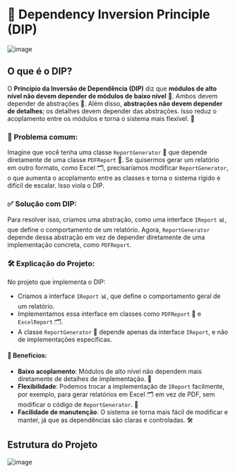 # 🧩 Dependency Inversion Principle (DIP) 
![image](https://github.com/user-attachments/assets/669c466d-5dd1-43a7-8986-f54e6d2134c4) 


## O que é o DIP?

O **Princípio da Inversão de Dependência (DIP)** diz que **módulos de alto nível não devem depender de módulos de baixo nível** 🔄. Ambos devem depender de abstrações 🧩. Além disso, **abstrações não devem depender de detalhes**; os detalhes devem depender das abstrações. Isso reduz o acoplamento entre os módulos e torna o sistema mais flexível. 🚀

### 🚨 Problema comum:

Imagine que você tenha uma classe `ReportGenerator` 📄 que depende diretamente de uma classe `PDFReport` 📑. Se quisermos gerar um relatório em outro formato, como Excel 🗂️, precisaríamos modificar `ReportGenerator`, o que aumenta o acoplamento entre as classes e torna o sistema rígido e difícil de escalar. Isso viola o DIP.

### ✅ Solução com DIP:

Para resolver isso, criamos uma abstração, como uma interface `IReport` 📊, que define o comportamento de um relatório. Agora, `ReportGenerator` depende dessa abstração em vez de depender diretamente de uma implementação concreta, como `PDFReport`.

### 🛠️ Explicação do Projeto:

No projeto que implementa o DIP:
- Criamos a interface `IReport` 📊, que define o comportamento geral de um relatório.
- Implementamos essa interface em classes como `PDFReport` 📑 e `ExcelReport` 🗂️.
- A classe `ReportGenerator` 📄 depende apenas da interface `IReport`, e não de implementações específicas.

#### 🎯 Benefícios:
- **Baixo acoplamento**: Módulos de alto nível não dependem mais diretamente de detalhes de implementação. 🔗
- **Flexibilidade**: Podemos trocar a implementação de `IReport` facilmente, por exemplo, para gerar relatórios em Excel 🗂️ em vez de PDF, sem modificar o código de `ReportGenerator`. 🚀
- **Facilidade de manutenção**: O sistema se torna mais fácil de modificar e manter, já que as dependências são claras e controladas. 🛠️ 
## Estrutura do Projeto
![image](https://github.com/user-attachments/assets/89bb2fba-9192-4982-a01f-f3608a47d0cc)
